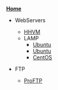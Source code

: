 [**Home**](index.md)  
 
- WebServers
    - [HHVM](linux/hhvm.md)
    - LAMP
         - [Ubuntu](linux/lamp_FreeBSD.md)
         - [Ubuntu](linux/ubuntu_lamp.md)
         - [CentOS](linux/centos_lamp.md)
 
 - FTP
    -  [ProFTP](linux/proftp.md)
